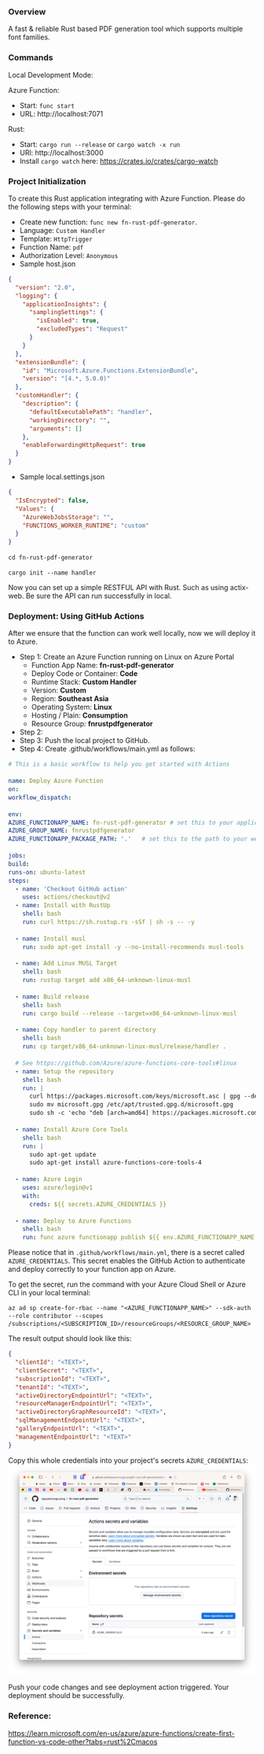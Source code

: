 ### Overview

A fast & reliable Rust based PDF generation tool which supports multiple font families.

### Commands

Local Development Mode:

Azure Function:

- Start: `func start`
- URL: http://localhost:7071

Rust:

- Start: `cargo run --release` or `cargo watch -x run`
- URl: http://localhost:3000
- Install `cargo watch` here: https://crates.io/crates/cargo-watch

### Project Initialization

To create this Rust application integrating with Azure Function.
Please do the following steps with your terminal:

- Create new function: `func new fn-rust-pdf-generator`.
- Language: `Custom Handler`
- Template: `HttpTrigger`
- Function Name: `pdf`
- Authorization Level: `Anonymous`
- Sample host.json

```json
{
  "version": "2.0",
  "logging": {
    "applicationInsights": {
      "samplingSettings": {
        "isEnabled": true,
        "excludedTypes": "Request"
      }
    }
  },
  "extensionBundle": {
    "id": "Microsoft.Azure.Functions.ExtensionBundle",
    "version": "[4.*, 5.0.0)"
  },
  "customHandler": {
    "description": {
      "defaultExecutablePath": "handler",
      "workingDirectory": "",
      "arguments": []
    },
    "enableForwardingHttpRequest": true
  }
}
```

- Sample local.settings.json

```json
{
  "IsEncrypted": false,
  "Values": {
    "AzureWebJobsStorage": "",
    "FUNCTIONS_WORKER_RUNTIME": "custom"
  }
}
```

`cd fn-rust-pdf-generator`

`cargo init --name handler`

Now you can set up a simple RESTFUL API with Rust. Such as using actix-web. Be sure the API can run successfully in
local.

### Deployment: Using GitHub Actions

After we ensure that the function can work well locally, now we will deploy it to Azure.

- Step 1: Create an Azure Function running on Linux on Azure Portal
    - Function App Name: **fn-rust-pdf-generator**
    - Deploy Code or Container: **Code**
    - Runtime Stack: **Custom Handler**
    - Version: **Custom**
    - Region: **Southeast Asia**
    - Operating System: **Linux**
    - Hosting / Plain: **Consumption**
    - Resource Group: **fnrustpdfgenerator**
- Step 2:
- Step 3: Push the local project to GitHub.
- Step 4: Create .github/workflows/main.yml as follows:

```yaml
# This is a basic workflow to help you get started with Actions

name: Deploy Azure Function
on:
workflow_dispatch:

env:
AZURE_FUNCTIONAPP_NAME: fn-rust-pdf-generator # set this to your application's name, it has to be unique
AZURE_GROUP_NAME: fnrustpdfgenerator
AZURE_FUNCTIONAPP_PACKAGE_PATH: '.'   # set this to the path to your web app project, defaults to the repository root

jobs:
build:
runs-on: ubuntu-latest
steps:
  - name: 'Checkout GitHub action'
    uses: actions/checkout@v2
  - name: Install with RustUp
    shell: bash
    run: curl https://sh.rustup.rs -sSf | sh -s -- -y

  - name: Install musl
    run: sudo apt-get install -y --no-install-recommends musl-tools

  - name: Add Linux MUSL Target
    shell: bash
    run: rustup target add x86_64-unknown-linux-musl

  - name: Build release
    shell: bash
    run: cargo build --release --target=x86_64-unknown-linux-musl

  - name: Copy handler to parent directory
    shell: bash
    run: cp target/x86_64-unknown-linux-musl/release/handler .

  # See https://github.com/Azure/azure-functions-core-tools#linux
  - name: Setup the repository
    shell: bash
    run: |
      curl https://packages.microsoft.com/keys/microsoft.asc | gpg --dearmor > microsoft.gpg
      sudo mv microsoft.gpg /etc/apt/trusted.gpg.d/microsoft.gpg
      sudo sh -c 'echo "deb [arch=amd64] https://packages.microsoft.com/repos/microsoft-ubuntu-$(lsb_release -cs)-prod $(lsb_release -cs) main" > /etc/apt/sources.list.d/dotnetdev.list'

  - name: Install Azure Core Tools
    shell: bash
    run: |
      sudo apt-get update
      sudo apt-get install azure-functions-core-tools-4

  - name: Azure Login
    uses: azure/login@v1
    with:
      creds: ${{ secrets.AZURE_CREDENTIALS }}

  - name: Deploy to Azure Functions
    shell: bash
    run: func azure functionapp publish ${{ env.AZURE_FUNCTIONAPP_NAME }} --custom
```

Please notice that in `.github/workflows/main.yml`, there is a secret called `AZURE_CREDENTIALS`. This secret enables
the GitHub Action to authenticate and deploy correctly to your function app on Azure.

To get the secret, run the command with your Azure Cloud Shell or Azure CLI in your local terminal:

```
az ad sp create-for-rbac --name "<AZURE_FUNCTIONAPP_NAME>" --sdk-auth --role contributor --scopes /subscriptions/<SUBSCRIPTION_ID>/resourceGroups/<RESOURCE_GROUP_NAME>
```

The result output should look like this:

```json
{
  "clientId": "<TEXT>",
  "clientSecret": "<TEXT>",
  "subscriptionId": "<TEXT>",
  "tenantId": "<TEXT>",
  "activeDirectoryEndpointUrl": "<TEXT>",
  "resourceManagerEndpointUrl": "<TEXT>",
  "activeDirectoryGraphResourceId": "<TEXT>",
  "sqlManagementEndpointUrl": "<TEXT>",
  "galleryEndpointUrl": "<TEXT>",
  "managementEndpointUrl": "<TEXT>"
}
```

Copy this whole credentials into your project's secrets `AZURE_CREDENTIALS`:
<img src="docs/assets/images/img-01.png">

Push your code changes and see deployment action triggered. Your deployment should be successfully.

### Reference:

https://learn.microsoft.com/en-us/azure/azure-functions/create-first-function-vs-code-other?tabs=rust%2Cmacos
